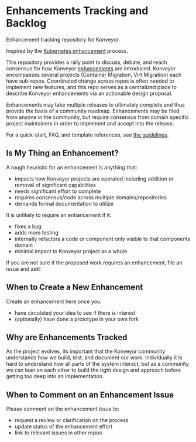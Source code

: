 # Enhancements Tracking and Backlog

Enhancement tracking repository for Konveyor.

Inspired by the [Kubernetes enhancement](https://github.com/kubernetes/enhancements) process.

This repository provides a rally point to discuss, debate, and reach consensus
for how Konveyor [enhancements](./enhancements) are introduced.  Konveyor encompasses
several projects (Container Migration, Virt Migration) each have sub-repos. Coordinated
change across repos is often needed to implement new features, and this repo serves as 
a centralized place to describe Konveyor enhancements via an actionable design
proposal.

Enhancements may take multiple releases to ultimately complete and thus provide
the basis of a community roadmap.  Enhancements may be filed from anyone in the
community, but require consensus from domain specific project maintainers in
order to implement and accept into the release.

For a quick-start, FAQ, and template references, see [the guidelines](guidelines/README.md).

## Is My Thing an Enhancement?

A rough heuristic for an enhancement is anything that:

- impacts how Konveyor projects are operated including addition or removal of significant
  capabilities
- needs significant effort to complete
- requires consensus/code across multiple domains/repositories
- demands formal documentation to utilize

It is unlikely to require an enhancement if it:

- fixes a bug
- adds more testing
- internally refactors a code or component only visible to that components
  domain
- minimal impact to Konveyor project as a whole

If you are not sure if the proposed work requires an enhancement, file an issue
and ask!

## When to Create a New Enhancement

Create an enhancement here once you:

- have circulated your idea to see if there is interest
- (optionally) have done a prototype in your own fork  

## Why are Enhancements Tracked

As the project evolves, its important that the Konveyor community understands how we
build, test, and document our work.  Individually it is hard to understand how
all parts of the system interact, but as a community we can lean on each other
to build the right design and approach before getting too deep into an
implementation.

## When to Comment on an Enhancement Issue

Please comment on the enhancement issue to:
- request a review or clarification on the process
- update status of the enhancement effort
- link to relevant issues in other repos
